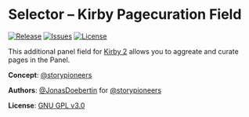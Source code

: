 # Selector – Kirby Pagecuration Field

[![Release](https://img.shields.io/github/release/storypioneers/kirby-curator.svg)](https://github.com/storypioneers/kirby-curator/releases)  [![Issues](https://img.shields.io/github/issues/storypioneers/kirby-curator.svg)](https://github.com/storypioneers/kirby-curator/issues) [![License](https://img.shields.io/badge/license-GPLv3-blue.svg)](https://raw.githubusercontent.com/storypioneers/kirby-curator/master/LICENSE)

This additional panel field for [Kirby 2](http://getkirby.com) allows you to aggreate and curate pages in the Panel.

**Concept**: [@storypioneers](https://github.com/storypioneers)

**Authors**: [@JonasDoebertin](https://github.com/JonasDoebertin/) for [@storypioneers](https://github.com/storypioneers)

**License**: [GNU GPL v3.0](http://opensource.org/licenses/GPL-3.0)
